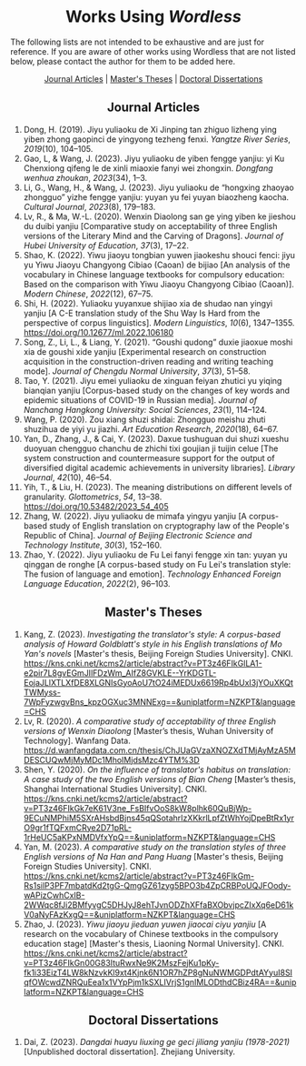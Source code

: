 <!--
# Wordless: README - Works Using Wordless - English
# Copyright (C) 2018-2023  Ye Lei (叶磊)
#
# This program is free software: you can redistribute it and/or modify
# it under the terms of the GNU General Public License as published by
# the Free Software Foundation, either version 3 of the License, or
# (at your option) any later version.
#
# This program is distributed in the hope that it will be useful,
# but WITHOUT ANY WARRANTY; without even the implied warranty of
# MERCHANTABILITY or FITNESS FOR A PARTICULAR PURPOSE.  See the
# GNU General Public License for more details.
#
# You should have received a copy of the GNU General Public License
# along with this program.  If not, see <http://www.gnu.org/licenses/>.
-->

<div align="center"><h1>Works Using <i>Wordless</i></h1></div>

The following lists are not intended to be exhaustive and are just for reference. If you are aware of other works using Wordless that are not listed below, please contact the author for them to be added here.<br>

<div align="center">
    <a href="https://github.com/BLKSerene/Wordless/blob/main/WORKS_USING_WORDLESS.md#journal-articles">Journal Articles</a> | <a href="https://github.com/BLKSerene/Wordless/blob/main/WORKS_USING_WORDLESS.md#masters-theses">Master's Theses</a> | <a href="https://github.com/BLKSerene/Wordless/blob/main/WORKS_USING_WORDLESS.md#doctoral-dissertations">Doctoral Dissertations</a>
</div>

<div align="center"><h2>Journal Articles</h2></div>

1. Dong, H. (2019). Jiyu yuliaoku de Xi Jinping tan zhiguo lizheng ying yiben zhong gaopinci de yingyong tezheng fenxi. *Yangtze River Series*, *2019*(10), 104–105.
1. Gao, L, & Wang, J. (2023). Jiyu yuliaoku de yiben fengge yanjiu: yi Ku Chenxiong qifeng le de xinli miaoxie fanyi wei zhongxin. *Dongfang wenhua zhoukan*, *2023*(34), 1–3.
1. Li, G., Wang, H., & Wang, J. (2023). Jiyu yuliaoku de “hongxing zhaoyao zhongguo” yizhe fengge yanjiu: yuyan yu fei yuyan biaozheng kaocha. *Cultural Journal*, *2023*(8), 179–183.
1. Lv, R., & Ma, W.-L. (2020). Wenxin Diaolong san ge ying yiben ke jieshou du duibi yanjiu \[Comparative study on acceptability of three English versions of the Literary Mind and the Carving of Dragons\]. *Journal of Hubei University of Education*, *37*(3), 17–22.
1. Shao, K. (2022). Yiwu jiaoyu tongbian yuwen jiaokeshu shouci fenci: jiyu yu Yiwu Jiaoyu Changyong Cibiao (Caoan) de bijiao \[An analysis of the vocabulary in Chinese language textbooks for compulsory education: Based on the comparison with Yiwu Jiaoyu Changyong Cibiao (Caoan)\]. *Modern Chinese*, *2022*(12), 67–75.
1. Shi, H. (2022). Yuliaoku yuyanxue shijiao xia de shudao nan yingyi yanjiu \[A C-E translation study of the Shu Way Is Hard from the perspective of corpus linguistics\]. *Modern Linguistics*, *10*(6), 1347–1355. https://doi.org/10.12677/ml.2022.106180
1. Song, Z., Li, L., & Liang, Y. (2021). “Goushi qudong” duxie jiaoxue moshi xia de goushi xide yanjiu \[Experimental research on construction acquisition in the construction-driven reading and writing teaching mode\]. *Journal of Chengdu Normal University*, *37*(3), 51–58.
1. Tao, Y. (2021). Jiyu emei yuliaoku de xinguan feiyan zhutici yu yiqing bianqian yanjiu \[Corpus-based study on the changes of key words and epidemic situations of COVID-19 in Russian media\]. *Journal of Nanchang Hangkong University: Social Sciences*, *23*(1), 114–124.
1. Wang, P. (2020). Zou xiang shuzi shidai: Zhongguo meishu zhuti shuzihua de yiyi yu jiazhi. *Art Education Research*, *2020*(18), 64–67.
1. Yan, D., Zhang, J., & Cai, Y. (2023). Daxue tushuguan dui shuzi xueshu duoyuan chengguo chanchu de zhichi tixi goujian ji tuijin celue \[The system construction and countermeasure support for the output of diversified digital academic achievements in university libraries\]. *Library Journal*, *42*(10), 46–54.
1. Yih, T., & Liu, H. (2023). The meaning distributions on different levels of granularity. *Glottometrics*, *54*, 13–38. https://doi.org/10.53482/2023_54_405
1. Zhang, W. (2022). Jiyu yuliaoku de mimafa yingyu yanjiu \[A corpus-based study of English translation on cryptography law of the People's Republic of China\]. *Journal of Beijing Electronic Science and Technology Institute*, *30*(3), 152–160.
1. Zhao, Y. (2022). Jiyu yuliaoku de Fu Lei fanyi fengge xin tan: yuyan yu qinggan de ronghe \[A corpus-based study on Fu Lei's translation style: The fusion of language and emotion\]. *Technology Enhanced Foreign Language Education*, *2022*(2), 96–103.

<div align="center"><h2>Master's Theses</h2></div>

1. Kang, Z. (2023). *Investigating the translator's style: A corpus-based analysis of Howard Goldblatt's style in his English translations of Mo Yan's novels* \[Master's thesis, Beijing Foreign Studies University\]. CNKI. https://kns.cnki.net/kcms2/article/abstract?v=PT3z46FIkGlLA1-e2pir7L8gvEGmJIlFDzWm_AIfZ8GVKLE--YrKDGTL-EojaJLlXTLXfDE8XLGNIsGyoAoU7tO24iMEDUx6619Rp4bUxI3jYOuXKQtTWMyss-7WpFyzwgvBns_kpzOGXuc3MNNExg==&uniplatform=NZKPT&language=CHS
1. Lv, R. (2020). *A comparative study of acceptability of three English versions of Wenxin Diaolong* \[Master’s thesis, Wuhan University of Technology\]. Wanfang Data. https://d.wanfangdata.com.cn/thesis/ChJUaGVzaXNOZXdTMjAyMzA5MDESCUQwMjMyMDc1MhoIMjdsMzc4YTM%3D
1. Shen, Y. (2020). *On the influence of translator's habitus on translation: A case study of the two English versions of Bian Cheng* \[Master’s thesis, Shanghai International Studies University\]. CNKI. https://kns.cnki.net/kcms2/article/abstract?v=PT3z46FIkGk7eK61V3ne_FsBIfvOoS8kW8plhk60QuBjWp-9ECuNMPhiM5SXrAHsbdBjns45qQSotahrIzXKkrlLpfZtWhYojDpeBtRx1yrO9gr1fTQFxmCRye2D71pRL-1rHeUC5aKPxNMDVfxYpQ==&uniplatform=NZKPT&language=CHS
1. Yan, M. (2023). *A comparative study on the translation styles of three English versions of Na Han and Pang Huang* \[Master's thesis, Beijing Foreign Studies University\]. CNKI. https://kns.cnki.net/kcms2/article/abstract?v=PT3z46FIkGm-Rs1silP3PF7mbatdKd2tgG-QmgGZ61zyg5BPO3b4ZpCRBPoUQJFOody-wAPizCwhCxIB-2WWqc8fJi2BMfyvgC5DHJyJ8ehTJvnODZhXFfaBXObvjpcZIxXq6eD61kV0aNyFAzKxgQ==&uniplatform=NZKPT&language=CHS
1. Zhao, J. (2023). *Yiwu jiaoyu jieduan yuwen jiaocai ciyu yanjiu* \[A research on the vocabulary of Chinese textbooks in the
compulsory education stage\] \[Master's thesis, Liaoning Normal University\]. CNKI. https://kns.cnki.net/kcms2/article/abstract?v=PT3z46FIkGn00G83ItuRwxNe9K2MszFejKu1pKy-fk1i33EizT4LW8kNzvkKl9xt4Kjnk6N1OR7hZP8gNuNWMGDPdtAYyuI8SIqfOWcwdZNRQuEea1x1VYpPjm1kSXLIVrjS1gnIMLODthdCBiz4RA==&uniplatform=NZKPT&language=CHS

<div align="center"><h2>Doctoral Dissertations</h2></div>

1. Dai, Z. (2023). *Dangdai huayu liuxing ge geci jiliang yanjiu (1978-2021)* \[Unpublished doctoral dissertation\]. Zhejiang University.
